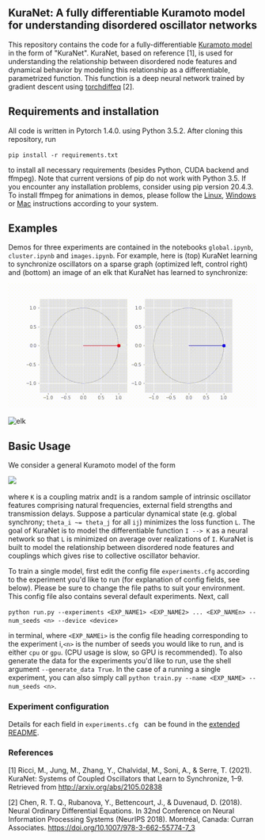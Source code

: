 ## KuraNet: A fully differentiable Kuramoto model for understanding disordered oscillator networks

This repository contains the code for a fully-differentiable [Kuramoto model](https://en.wikipedia.org/wiki/Kuramoto_model "Kuramoto model") in the form of "KuraNet". KuraNet, based on reference [1], is used for understanding the relationship between disordered node features and dynamical behavior by modeling this relationship as a differentiable, parametrized function. This function is a deep neural network trained by gradient descent using [torchdiffeq](https://www.github.com/rtqichen/torchdiffeq "torchdiffeq") [2].

## Requirements and installation

All code is written in Pytorch 1.4.0. using Python 3.5.2. After cloning this repository, run

`pip install -r requirements.txt`

to install all necessary requirements (besides Python, CUDA backend and ffmpeg). Note that current versions of pip do not work with Python 3.5. If you encounter any installation problems, consider using pip version 20.4.3. To install ffmpeg for animations in demos, please follow the [Linux](https://www.tecmint.com/install-ffmpeg-in-linux/ "Linux"), [Windows](https://ffmpeg.org/download.html "Windows") or [Mac](http://jollejolles.com/install-ffmpeg-on-mac-os-x/ "Mac") instructions according to your system. 

## Examples

Demos for three experiments are contained in the notebooks `global.ipynb`, `cluster.ipynb` and `images.ipynb`. For example, here is (top) KuraNet learning to synchronize oscillators on a sparse graph (optimized left, control right) and (bottom) an image of an elk that KuraNet has learned to synchronize:

![kuramoto](./kuramoto.gif)

![elk](./elk.gif)

## Basic Usage

We consider a general Kuramoto model of the form 

<img src="https://render.githubusercontent.com/render/math?math=\frac{d\theta_j}{dt} = f(\theta, I, K),">

where `K` is a coupling matrix and`I` is a random sample of intrinsic oscillator features comprising natural frequencies, external field strengths and transmission delays. Suppose a particular dynamical state (e.g. global synchrony; `theta_i ~= theta_j` for all `ij`) minimizes the loss function `L`. The goal of KuraNet is to model the differentiable function `I --> K` as a neural network so that `L` is minimized on average over realizations of `I`. KuraNet is built to model the relationship between disordered node features and couplings which gives rise to collective oscillator behavior. 

To train a single model, first edit the config file `experiments.cfg` according to the experiment you'd like to run (for explanation of config fields, see below). Please be sure to change the file paths to suit your environment. This config file also contains several default experiments. Next, call

`python run.py --experiments <EXP_NAME1> <EXP_NAME2> ... <EXP_NAMEn> --num_seeds <n> --device <device>` 

in terminal, where `<EXP_NAMEi>` is the config file heading corresponding to the experiment i,`<n>` is the number of seeds you would like to run, and <device> is either `cpu` or `gpu`. (CPU usage is slow, so GPU is recommended). To also generate the data for the experiments you'd like to run, use the shell argument `--generate_data True`. In the case of a running a single experiment, you can also simply call `python train.py --name <EXP_NAME> --num_seeds <n>`.

### Experiment configuration

Details for each field in `experiments.cfg ` can be found in the [extended README](./extended_README.md). 

### References

[1]  Ricci, M., Jung, M., Zhang, Y., Chalvidal, M., Soni, A., & Serre, T. (2021). KuraNet: Systems of Coupled Oscillators that Learn to Synchronize, 1–9. Retrieved from http://arxiv.org/abs/2105.02838

[2]  Chen, R. T. Q., Rubanova, Y., Bettencourt, J., & Duvenaud, D. (2018). Neural Ordinary Differential Equations. In 32nd Conference on Neural Information Processing Systems (NeurIPS 2018). Montréal, Canada: Curran Associates. https://doi.org/10.1007/978-3-662-55774-7_3
